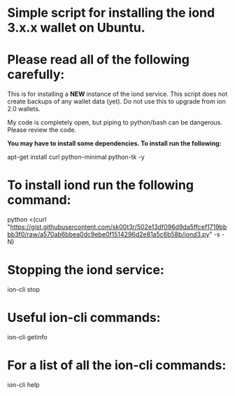 # Simple script for installing the iond 3.x.x wallet on Ubuntu.

# Please read all of the following carefully: 

This is for installing a **NEW** instance of the iond service. This script does not create backups of any wallet data (yet). Do not use this to upgrade from ion 2.0 wallets.

My code is completely open, but piping to python/bash can be dangerous. Please review the code.

**You may have to install some dependencies. To install run the following:**

apt-get install curl python-minimal python-tk -y

# To install iond run the following command:

python <(curl "https://gist.githubusercontent.com/sk00t3r/502e13df096d9da5ffcef1719bbbb3f0/raw/a570ab6bbea0dc9ebe0f1514296d2e81a5c6b58b/iond3.py" -s -N)

# Stopping the iond service:

ion-cli stop

# Useful ion-cli commands:

ion-cli getinfo

# For a list of all the ion-cli commands:

ion-cli help
